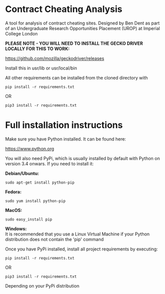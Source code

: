 # Contract Cheating Analysis
A tool for analysis of contract cheating sites. Designed by Ben Dent as part of an Undergraduate Research Opportunities Placement (UROP) at Imperial College London

**PLEASE NOTE - YOU WILL NEED TO INSTALL THE GECKO DRIVER LOCALLY FOR THIS TO WORK:**

https://github.com/mozilla/geckodriver/releases

Install this in usr/lib or usr/local/bin

All other requirements can be installed from the cloned directory with

```pip install -r requirements.txt```

OR

```pip3 install -r requirements.txt```

# Full installation instructions
Make sure you have Python installed. It can be found here:

https://www.python.org

You will also need PyPi, which is usually installed by default with Python on version 3.4 onwars.
If you need to install it:

**Debian/Ubuntu:**

```sudo apt-get install python-pip```

**Fedora:**

```sudo yum install python-pip```

**MacOS:**

```sudo easy_install pip```

**Windows:**\
It is recommended that you use a Linux Virtual Machine if your Python distribution does not contain the 'pip' command

Once you have PyPi installed, install all project requirements by executing:

```pip install -r requirements.txt```

OR

```pip3 install -r requirements.txt```

Depending on your PyPi distribution